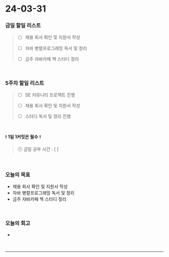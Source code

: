 # 24-03-31
### 금일 할일 리스트
> - [ ]  채용 회사 확인 및 지원서 작성
>
> - [ ]  자바 병렬프로그래밍 독서 및 정리
>
> - [ ]  금주 자바카페 책 스터디 정리

<br/>

### 5주차 할일 리스트  
> - [ ]  SE 커뮤니티 프로젝트 진행
>
> - [ ]  채용 회사 확인 및 지원서 작성
>
> - [ ]  스터디 독서 및 정리 진행

<br/>

❗ **1일 1커밋은 필수** ❗
> 🕒 금일 공부 시간 : [  ]

<br/>

### 오늘의 목표
- 채용 회사 확인 및 지원서 작성
- 자바 병렬프로그래밍 독서 및 정리
- 금주 자바카페 책 스터디 정리

<br>

### 오늘의 회고
- 


<br/>

------------  
